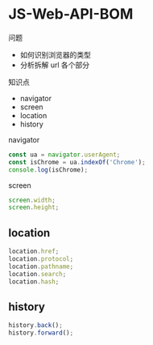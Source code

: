 # JS-Web-API-BOM

问题

- 如何识别浏览器的类型
- 分析拆解 url 各个部分

知识点

- navigator
- screen
- location
- history

navigator

```js
const ua = navigator.userAgent;
const isChrome = ua.indexOf('Chrome');
console.log(isChrome);
```

screen

```js
screen.width;
screen.height;
```

## location

```js
location.href;
location.protocol;
location.pathname;
location.search;
location.hash;
```

## history

```js
history.back();
history.forward();
```
